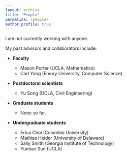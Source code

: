 ```yaml
---
layout: archive
title: "People"
permalink: /people/
author_profile: true
---
```


I am not currently working with anyone.

My past advisors and collaborators include:
* **Faculty**
  - Mason Porter (UCLA, Mathematics)
  - Carl Yang (Emory University, Computer Science)

* **Postdoctoral scientists**
  - Yu Song (UCLA, Civil Engineering)

* **Graduate students**
  - None so far.

* **Undergraduate students**
  - Erica Choi (Columbia University)
  - Mathias Heider (University of Delaware)
  - Sally Smith (Georgia Institute of Technology)
  - Yuetian Sun (UCLA)
